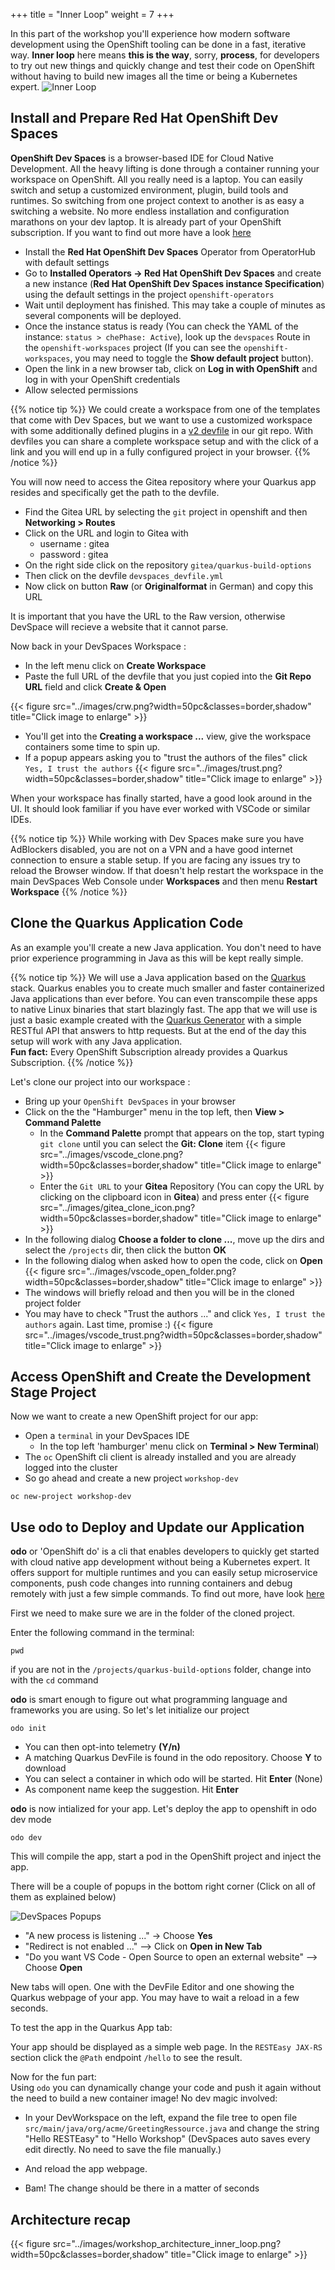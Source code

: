 +++
title = "Inner Loop"
weight = 7
+++

In this part of the workshop you'll experience how modern software development using the OpenShift tooling can be done in a fast, iterative way. **Inner loop** here means **this is the way**, sorry, **process**, for developers to try out new things and quickly change and test their code on OpenShift without having to build new images all the time or being a Kubernetes expert.
![Inner Loop](../images/loop.png)

## Install and Prepare Red Hat OpenShift Dev Spaces

**OpenShift Dev Spaces** is a browser-based IDE for Cloud Native Development. All the heavy lifting is done through a container running your workspace on OpenShift. All you really need is a laptop. You can easily switch and setup a customized environment, plugin, build tools and runtimes. So switching from one project context to another is as easy a switching a website. No more endless installation and configuration marathons on your dev laptop. It is already part of your OpenShift subscription. If you want to find out more have a look [here](https://developers.redhat.com/products/openshift-dev-spaces/overview)

- Install the **Red Hat OpenShift Dev Spaces** Operator from OperatorHub with default settings
- Go to **Installed Operators -> Red Hat OpenShift Dev Spaces** and create a new instance (**Red Hat OpenShift Dev Spaces instance Specification**) using the default settings in the project `openshift-operators`
- Wait until deployment has finished. This may take a couple of minutes as several components will be deployed.
- Once the instance status is ready (You can check the YAML of the instance: `status > chePhase: Active`), look up the `devspaces` Route in the `openshift-workspaces` project (If you can see the `openshift-workspaces`, you may need to toggle the **Show default project** button).
- Open the link in a new browser tab, click on **Log in with OpenShift** and log in with your OpenShift credentials
- Allow selected permissions

{{% notice tip %}}
We could create a workspace from one of the templates that come with Dev Spaces, but we want to use a customized workspace with some additionally defined plugins in a [v2 devfile](https://devfile.io/) in our git repo. With devfiles you can share a complete workspace setup and with the click of a link and you will end up in a fully configured project in your browser.
{{% /notice %}}

You will now need to access the Gitea repository where your Quarkus app resides and specifically get the path to the devfile.

- Find the Gitea URL by selecting the `git` project in openshift and then **Networking > Routes**
- Click on the URL and login to Gitea with
  - username : gitea
  - password : gitea
- On the right side click on the repository `gitea/quarkus-build-options`
- Then click on the devfile `devspaces_devfile.yml`
- Now click on button **Raw** (or **Originalformat** in German) and copy this URL

It is important that you have the URL to the Raw version, otherwise DevSpace will recieve a website that it cannot parse.

Now back in your DevSpaces Workspace :

- In the left menu click on **Create Workspace**
- Paste the full URL of the devfile that you just copied into the **Git Repo URL** field and click **Create & Open**

{{< figure src="../images/crw.png?width=50pc&classes=border,shadow" title="Click image to enlarge" >}}

- You'll get into the **Creating a workspace ...** view, give the workspace containers some time to spin up.
- If a popup appears asking you to "trust the authors of the files" click `Yes, I trust the authors` {{< figure src="../images/trust.png?width=50pc&classes=border,shadow" title="Click image to enlarge" >}}

When your workspace has finally started, have a good look around in the UI. It should look familiar if you have ever worked with VSCode or similar IDEs.

{{% notice tip %}}
While working with Dev Spaces make sure you have AdBlockers disabled, you are not on a VPN and a have good internet connection to ensure a stable setup. If you are facing any issues try to reload the Browser window. If that doesn't help restart the workspace in the main DevSpaces Web Console under **Workspaces** and then menu **Restart Workspace**
{{% /notice %}}

## Clone the Quarkus Application Code

As an example you'll create a new Java application. You don't need to have prior experience programming in Java as this will be kept really simple.

{{% notice tip %}}
We will use a Java application based on the [Quarkus](https://quarkus.io/) stack. Quarkus enables you to create much smaller and faster containerized Java applications than ever before. You can even transcompile these apps to native Linux binaries that start blazingly fast. The app that we will use is just a basic example created with the [Quarkus Generator](https://code.quarkus.io/) with a simple RESTful API that answers to http requests. But at the end of the day this setup will work with any Java application.  
**Fun fact:** Every OpenShift Subscription already provides a Quarkus Subscription.
{{% /notice %}}

Let's clone our project into our workspace :

- Bring up your `OpenShift DevSpaces` in your browser
- Click on the the "Hamburger" menu in the top left, then **View > Command Palette**
  - In the **Command Palette** prompt that appears on the top, start typing `git clone` until you can select the **Git: Clone** item
    {{< figure src="../images/vscode_clone.png?width=50pc&classes=border,shadow" title="Click image to enlarge" >}}
  - Enter the `Git URL` to your **Gitea** Repository (You can copy the URL by clicking on the clipboard icon in **Gitea**) and press enter
    {{< figure src="../images/gitea_clone_icon.png?width=50pc&classes=border,shadow" title="Click image to enlarge" >}}
- In the following dialog **Choose a folder to clone ...**, move up the dirs and select the `/projects` dir, then click the button **OK**
- In the following dialog when asked how to open the code, click on **Open**
  {{< figure src="../images/vscode_open_folder.png?width=50pc&classes=border,shadow" title="Click image to enlarge" >}}
- The windows will briefly reload and then you will be in the cloned project folder
- You may have to check "Trust the authors ..." and click `Yes, I trust the authors` again. Last time, promise :)
  {{< figure src="../images/vscode_trust.png?width=50pc&classes=border,shadow" title="Click image to enlarge" >}}

## Access OpenShift and Create the Development Stage Project

Now we want to create a new OpenShift project for our app:

- Open a `terminal` in your DevSpaces IDE
  - In the top left 'hamburger' menu click on **Terminal > New Terminal**)
- The `oc` OpenShift cli client is already installed and you are already logged into the cluster
- So go ahead and create a new project `workshop-dev`

```
oc new-project workshop-dev
```

## Use odo to Deploy and Update our Application

**odo** or 'OpenShift do' is a cli that enables developers to quickly get started with cloud native app development without being a Kubernetes expert. It offers support for multiple runtimes and you can easily setup microservice components, push code changes into running containers and debug remotely with just a few simple commands. To find out more, have look [here](https://odo.dev/)

First we need to make sure we are in the folder of the cloned project.

Enter the following command in the terminal:

```
pwd
```

if you are not in the `/projects/quarkus-build-options` folder, change into with the `cd` command

**odo** is smart enough to figure out what programming language and frameworks you are using. So let's let initialize our project

```
odo init
```

- You can then opt-into telemetry **(Y/n)**
- A matching Quarkus DevFile is found in the odo repository. Choose **Y** to download
- You can select a container in which odo will be started. Hit **Enter** (None)
- As component name keep the suggestion. Hit **Enter**

**odo** is now intialized for your app. Let's deploy the app to openshift in odo dev mode

```
odo dev
```

This will compile the app, start a pod in the OpenShift project and inject the app.

There will be a couple of popups in the bottom right corner (Click on all of them as explained below)

![DevSpaces Popups](../images/devspaces_popup.png)

- "A new process is listening ..." -> Choose **Yes**
- "Redirect is not enabled ..." --> Click on **Open in New Tab**
- "Do you want VS Code - Open Source to open an external website" --> Choose **Open**

New tabs will open. One with the DevFile Editor and one showing the Quarkus webpage of your app. You may have to wait a reload in a few seconds.

To test the app in the Quarkus App tab:

Your app should be displayed as a simple web page. In the `RESTEasy JAX-RS` section click the `@Path` endpoint `/hello` to see the result.

Now for the fun part:  
Using `odo` you can dynamically change your code and push it again without the need to build a new container image! No dev magic involved:

- In your DevWorkspace on the left, expand the file tree to open file `src/main/java/org/acme/GreetingRessource.java` and change the string "Hello RESTEasy" to "Hello Workshop" (DevSpaces auto saves every edit directly. No need to save the file manually.)

- And reload the app webpage.
- Bam! The change should be there in a matter of seconds

## Architecture recap

{{< figure src="../images/workshop_architecture_inner_loop.png?width=50pc&classes=border,shadow" title="Click image to enlarge" >}}
